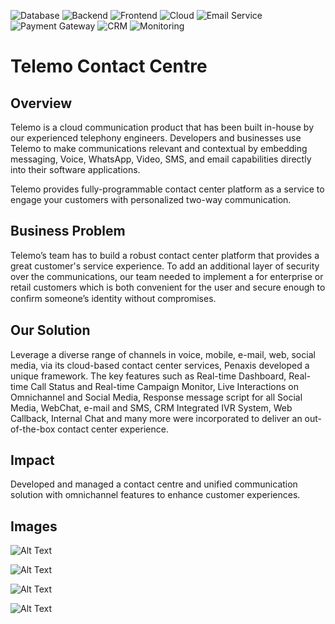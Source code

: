 ![Database](https://img.shields.io/badge/Database-MongoDB-47A248?logo=mongodb)
![Backend](https://img.shields.io/badge/Backend-Golang-00ADD8?logo=go)
![Frontend](https://img.shields.io/badge/Frontend-AngularJS-DD0031?logo=angularjs)
![Cloud](https://img.shields.io/badge/Cloud-AWS-FF9900?logo=amazonaws)
![Email Service](https://img.shields.io/badge/Email-SendGrid-0085CA?logo=sendgrid)
![Payment Gateway](https://img.shields.io/badge/Payment-Razorpay-0C3CFF?logo=razorpay)
![CRM](https://img.shields.io/badge/CRM-Salesforce-00A1E0?logo=salesforce)
![Monitoring](https://img.shields.io/badge/Monitoring-Grafana-F46800?logo=grafana)
# Telemo Contact Centre
## Overview
Telemo is a cloud communication product that has been built in-house by our experienced telephony engineers. Developers and businesses use Telemo to make communications relevant and contextual by embedding messaging, Voice, WhatsApp, Video, SMS, and email capabilities directly into their software applications.

Telemo provides fully-programmable contact center platform as a service to engage your customers with personalized two-way communication.
## Business Problem
Telemo’s team has to build a robust contact center platform that provides a great customer's service experience. To add an additional layer of security over the communications, our team needed to implement a for enterprise or retail customers which is both convenient for the user and secure enough to conﬁrm someone’s identity without compromises.
## Our Solution
Leverage a diverse range of channels in voice, mobile, e-mail, web, social media, via its cloud-based contact center services, Penaxis developed a unique framework.
The key features such as Real-time Dashboard, Real-time Call Status and Real-time Campaign Monitor, Live Interactions on Omnichannel and Social Media, Response message script for all Social Media, WebChat, e-mail and SMS, CRM Integrated IVR System, Web Callback, Internal Chat and many more were incorporated to deliver an out-of-the-box contact center experience.
## Impact
Developed and managed a contact centre and unified communication solution with omnichannel features to enhance customer experiences.
## Images

![Alt Text](https://www.startelelogic.com/images/case-study/telemo/telemo-bnr.webp)

![Alt Text](https://www.startelelogic.com/images/case-study/telemo/overview.webp)

![Alt Text](https://www.startelelogic.com/images/case-study/telemo/telemo-slider-2.webp)

![Alt Text](https://www.startelelogic.com/images/case-study/telemo/telemo-slider-1.webp)
